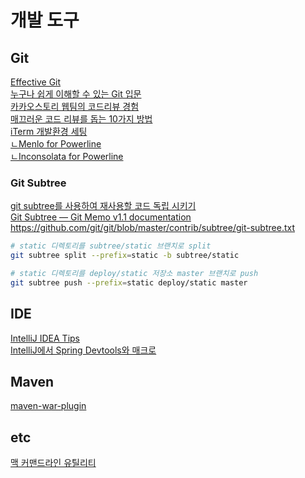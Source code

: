 # 개발 도구

## Git
[Effective Git](http://www.slideshare.net/kexplo/ndc2016-effective-git)  
[누구나 쉽게 이해할 수 있는 Git 입문](http://backlogtool.com/git-guide/kr/)  
[카카오스토리 웹팀의 코드리뷰 경험](http://www.slideshare.net/OhgyunAhn/ss-61189141)  
[매끄러운 코드 리뷰를 돕는 10가지 방법](http://www.bloter.net/archives/238819)  
[iTerm 개발환경 세팅](http://hjh5488.tistory.com/2)  
[ㄴMenlo for Powerline](https://github.com/abertsch/Menlo-for-Powerline/archive/master.zip)  
[ㄴInconsolata for Powerline](https://github.com/powerline/fonts/raw/master/Inconsolata/Inconsolata%20for%20Powerline.otf)  

### Git Subtree
[git subtree를 사용하여 재사용할 코드 독립 시키기](http://readme.skplanet.com/?p=8542)  
[Git Subtree — Git Memo v1.1 documentation](http://git-memo.readthedocs.io/en/latest/subtree.html)  
<https://github.com/git/git/blob/master/contrib/subtree/git-subtree.txt>  

```bash
# static 디렉토리를 subtree/static 브랜치로 split
git subtree split --prefix=static -b subtree/static

# static 디렉토리를 deploy/static 저장소 master 브랜치로 push
git subtree push --prefix=static deploy/static master
```

## IDE
[IntelliJ IDEA Tips](http://tiveloper.tistory.com/category/IDE%20%26%20Apps/IntelliJ%20Idea)  
[IntelliJ에서 Spring Devtools와 매크로](http://sbcoba.tistory.com/36)  

## Maven
[maven-war-plugin](http://maven.apache.org/plugins/maven-war-plugin/war-mojo.html)

## etc
[맥 커맨드라인 유틸리티](http://www.mitchchn.me/2014/os-x-terminal/?x)  
